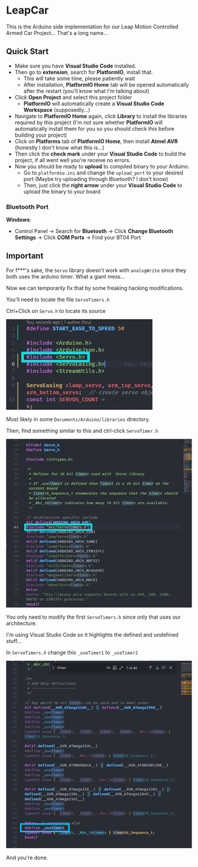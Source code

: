 # LeapCar

This is the Arduino side implementation for our Leap Motion Controlled Armed Car Project... That's a long name...

## Quick Start

- Make sure you have **Visual Studio Code** installed.
- Then go to **extension**, search for **PlatformIO**, install that.
  - This will take some time, please patiently wait
  - After installation, **PlatformIO Home** tab will be opened automatically after the restart (you'll know what I'm talking about)
- Click **Open Project** and select this project folder
  - **PlatformIO** will automatically create a **Visual Studio Code Workspace** (supposedly...)
- Navigate to **PlatformIO Home** again, click **Library** to install the libraries required by this project (I'm not sure whether **PlatformIO** will automatically install them for you so you should check this before building your project)
- Click on **Platforms** tab of **PlatformIO Home**, then install **Atmel AVR** (honestly I don't know what this is...)
- Then click the **check mark** under your **Visual Studio Code** to build the project, if all went well you're receive no errors.
- Now you should be ready to **upload** to compiled binary to your Arduino.
  - Go to `platformio.ini` and change the `upload_port` to your desired port (Maybe try uploading through Bluetooth? I don't know)
  - Then, just click the **right arrow** under your **Visual Studio Code** to upload the binary to your board

### Bluetooth Port

**Windows**:

- Control Panel -> Search for **Bluetooth** -> Click **Change Bluetooth Settings** -> Click **COM Ports** -> Find your BT04 Port

## Important

For f***'s sake, the `Servo` library doesn't work with `analogWrite` since they both uses the arduino timer. What a giant mess...

Now we can temporarily fix that by some freaking hacking modifications.

You'll need to locate the file `ServoTimers.h`

Ctrl+Click on `Servo.h` to locate its source

![image-20210514120319217](readme.assets/image-20210514120319217.png)

Most likely in some `Documents/Arduino/libraries` directory.

Then, find something similar to this and ctrl-click `ServoTimer.h`

![image-20210514120429995](readme.assets/image-20210514120429995.png)

You only need to modify the first `ServoTimers.h` since only that uses our architecture.

I'm using Visual Studio Code so it highlights the defined and undefined stuff...

In `ServoTimers.h` change this `_useTimer1` to `_useTimer2`

![image-20210514120626750](readme.assets/image-20210514120626750.png)

And you're done.